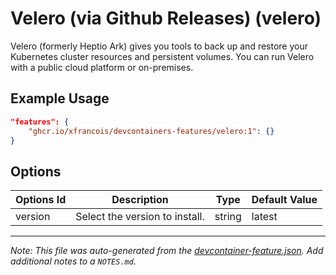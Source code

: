 
# Velero (via Github Releases) (velero)

Velero (formerly Heptio Ark) gives you tools to back up and restore your Kubernetes cluster resources and persistent volumes. You can run Velero with a public cloud platform or on-premises.

## Example Usage

```json
"features": {
    "ghcr.io/xfrancois/devcontainers-features/velero:1": {}
}
```

## Options

| Options Id | Description | Type | Default Value |
|-----|-----|-----|-----|
| version | Select the version to install. | string | latest |



---

_Note: This file was auto-generated from the [devcontainer-feature.json](https://github.com/xfrancois/devcontainers-features/blob/main/src/velero/devcontainer-feature.json).  Add additional notes to a `NOTES.md`._
